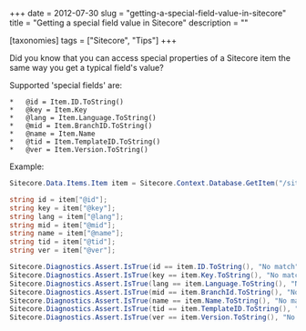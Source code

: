 +++
date = 2012-07-30
slug = "getting-a-special-field-value-in-sitecore"
title = "Getting a special field value in Sitecore"
description = ""

[taxonomies]
tags = ["Sitecore", "Tips"]
+++

Did you know that you can access special properties of a Sitecore item the same way you get a typical field's value? 

<!-- more -->

Supported 'special fields' are:

```
*   @id = Item.ID.ToString()
*   @key = Item.Key
*   @lang = Item.Language.ToString()
*   @mid = Item.BranchID.ToString()
*   @name = Item.Name
*   @tid = Item.TemplateID.ToString()
*   @ver = Item.Version.ToString()
```

Example:

```c#
Sitecore.Data.Items.Item item = Sitecore.Context.Database.GetItem("/sitecore/content");

string id = item["@id"];
string key = item["@key"];
string lang = item["@lang"];
string mid = item["@mid"];
string name = item["@name"];
string tid = item["@tid"];
string ver = item["@ver"];

Sitecore.Diagnostics.Assert.IsTrue(id == item.ID.ToString(), "No match");
Sitecore.Diagnostics.Assert.IsTrue(key == item.Key.ToString(), "No match");
Sitecore.Diagnostics.Assert.IsTrue(lang == item.Language.ToString(), "No match");
Sitecore.Diagnostics.Assert.IsTrue(mid == item.BranchId.ToString(), "No match");
Sitecore.Diagnostics.Assert.IsTrue(name == item.Name.ToString(), "No match");
Sitecore.Diagnostics.Assert.IsTrue(tid == item.TemplateID.ToString(), "No match");
Sitecore.Diagnostics.Assert.IsTrue(ver == item.Version.ToString(), "No match");
```